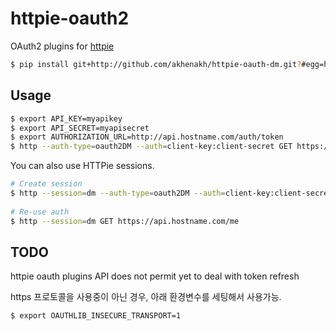 httpie-oauth2
===============

OAuth2 plugins for [httpie](https://github.com/jkbr/httpie) 

```bash
$ pip install git+http://github.com/akhenakh/httpie-oauth-dm.git?#egg=httpie_oauth_dm
```

Usage
-----

```bash
$ export API_KEY=myapikey
$ export API_SECRET=myapisecret
$ export AUTHORIZATION_URL=http://api.hostname.com/auth/token
$ http --auth-type=oauth2DM --auth=client-key:client-secret GET https://api.hostname.com/me 
```

You can also use HTTPie sessions.

```bash
# Create session
$ http --session=dm --auth-type=oauth2DM --auth=client-key:client-secret GET https://api.dailymotion.com/me
    
# Re-use auth
$ http --session=dm GET https://api.hostname.com/me
```

TODO
----

httpie oauth plugins API does not permit yet to deal with token refresh

https 프로토콜을 사용중이 아닌 경우, 아래 환경변수를 세팅해서 사용가능.

```bash
$ export OAUTHLIB_INSECURE_TRANSPORT=1
```
